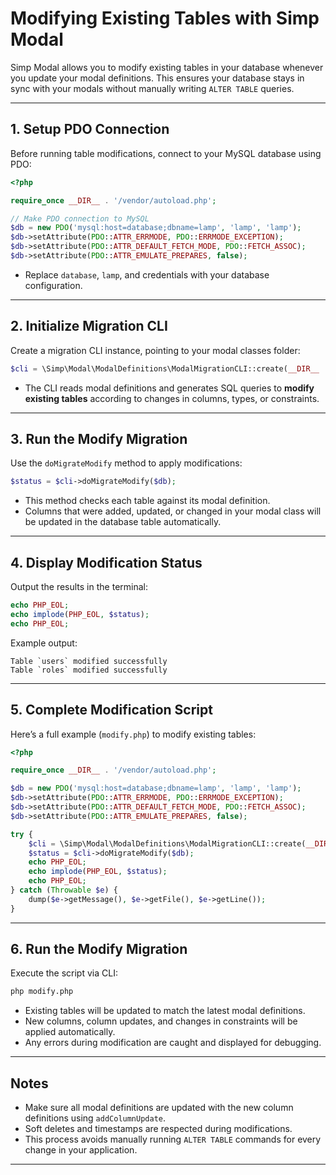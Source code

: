 # Modifying Existing Tables with Simp Modal

Simp Modal allows you to modify existing tables in your database whenever you update your modal definitions. This ensures your database stays in sync with your modals without manually writing `ALTER TABLE` queries.

---

## 1. Setup PDO Connection

Before running table modifications, connect to your MySQL database using PDO:

```php
<?php

require_once __DIR__ . '/vendor/autoload.php';

// Make PDO connection to MySQL
$db = new PDO('mysql:host=database;dbname=lamp', 'lamp', 'lamp');
$db->setAttribute(PDO::ATTR_ERRMODE, PDO::ERRMODE_EXCEPTION);
$db->setAttribute(PDO::ATTR_DEFAULT_FETCH_MODE, PDO::FETCH_ASSOC);
$db->setAttribute(PDO::ATTR_EMULATE_PREPARES, false);
```

* Replace `database`, `lamp`, and credentials with your database configuration.

---

## 2. Initialize Migration CLI

Create a migration CLI instance, pointing to your modal classes folder:

```php
$cli = \Simp\Modal\ModalDefinitions\ModalMigrationCLI::create(__DIR__ . '/src/Tests');
```

* The CLI reads modal definitions and generates SQL queries to **modify existing tables** according to changes in columns, types, or constraints.

---

## 3. Run the Modify Migration

Use the `doMigrateModify` method to apply modifications:

```php
$status = $cli->doMigrateModify($db);
```

* This method checks each table against its modal definition.
* Columns that were added, updated, or changed in your modal class will be updated in the database table automatically.

---

## 4. Display Modification Status

Output the results in the terminal:

```php
echo PHP_EOL;
echo implode(PHP_EOL, $status);
echo PHP_EOL;
```

Example output:

```
Table `users` modified successfully
Table `roles` modified successfully
```

---

## 5. Complete Modification Script

Here’s a full example (`modify.php`) to modify existing tables:

```php
<?php

require_once __DIR__ . '/vendor/autoload.php';

$db = new PDO('mysql:host=database;dbname=lamp', 'lamp', 'lamp');
$db->setAttribute(PDO::ATTR_ERRMODE, PDO::ERRMODE_EXCEPTION);
$db->setAttribute(PDO::ATTR_DEFAULT_FETCH_MODE, PDO::FETCH_ASSOC);
$db->setAttribute(PDO::ATTR_EMULATE_PREPARES, false);

try {
    $cli = \Simp\Modal\ModalDefinitions\ModalMigrationCLI::create(__DIR__ . '/src/Tests');
    $status = $cli->doMigrateModify($db);
    echo PHP_EOL;
    echo implode(PHP_EOL, $status);
    echo PHP_EOL;
} catch (Throwable $e) {
    dump($e->getMessage(), $e->getFile(), $e->getLine());
}
```

---

## 6. Run the Modify Migration

Execute the script via CLI:

```bash
php modify.php
```

* Existing tables will be updated to match the latest modal definitions.
* New columns, column updates, and changes in constraints will be applied automatically.
* Any errors during modification are caught and displayed for debugging.

---

## Notes

* Make sure all modal definitions are updated with the new column definitions using `addColumnUpdate`.
* Soft deletes and timestamps are respected during modifications.
* This process avoids manually running `ALTER TABLE` commands for every change in your application.

---